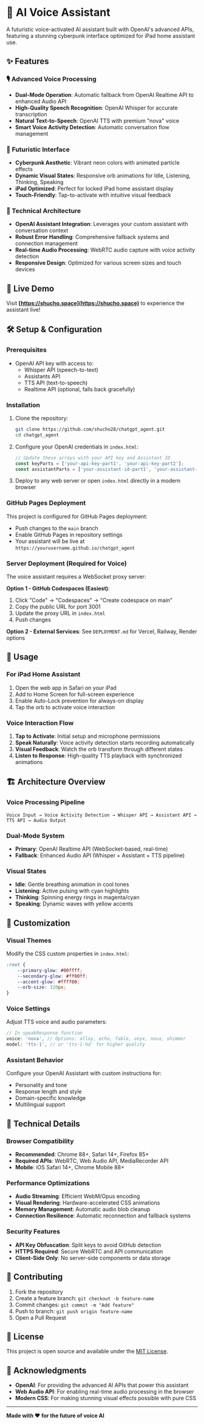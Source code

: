 # 🤖 AI Voice Assistant

A futuristic voice-activated AI assistant built with OpenAI's advanced APIs, featuring a stunning cyberpunk interface optimized for iPad home assistant use.

## ✨ Features

### 🎙️ Advanced Voice Processing
- **Dual-Mode Operation**: Automatic fallback from OpenAI Realtime API to enhanced Audio API
- **High-Quality Speech Recognition**: OpenAI Whisper for accurate transcription
- **Natural Text-to-Speech**: OpenAI TTS with premium "nova" voice
- **Smart Voice Activity Detection**: Automatic conversation flow management

### 🎨 Futuristic Interface
- **Cyberpunk Aesthetic**: Vibrant neon colors with animated particle effects
- **Dynamic Visual States**: Responsive orb animations for Idle, Listening, Thinking, Speaking
- **iPad Optimized**: Perfect for locked iPad home assistant display
- **Touch-Friendly**: Tap-to-activate with intuitive visual feedback

### 🔧 Technical Architecture
- **OpenAI Assistant Integration**: Leverages your custom assistant with conversation context
- **Robust Error Handling**: Comprehensive fallback systems and connection management
- **Real-time Audio Processing**: WebRTC audio capture with voice activity detection
- **Responsive Design**: Optimized for various screen sizes and touch devices

## 🚀 Live Demo

Visit **[https://shucho.space](https://shucho.space)** to experience the assistant live!

## 🛠️ Setup & Configuration

### Prerequisites
- OpenAI API key with access to:
  - Whisper API (speech-to-text)
  - Assistants API 
  - TTS API (text-to-speech)
  - Realtime API (optional, falls back gracefully)

### Installation
1. Clone the repository:
   ```bash
   git clone https://github.com/shucho28/chatgpt_agent.git
   cd chatgpt_agent
   ```

2. Configure your OpenAI credentials in `index.html`:
   ```javascript
   // Update these arrays with your API key and Assistant ID
   const keyParts = ['your-api-key-part1', 'your-api-key-part2'];
   const assistantParts = ['your-assistant-id-part1', 'your-assistant-id-part2'];
   ```

3. Deploy to any web server or open `index.html` directly in a modern browser

### GitHub Pages Deployment
This project is configured for GitHub Pages deployment:
- Push changes to the `main` branch
- Enable GitHub Pages in repository settings
- Your assistant will be live at `https://yourusername.github.io/chatgpt_agent`

### Server Deployment (Required for Voice)
The voice assistant requires a WebSocket proxy server:

**Option 1 - GitHub Codespaces (Easiest)**:
1. Click "Code" → "Codespaces" → "Create codespace on main"
2. Copy the public URL for port 3001
3. Update the proxy URL in `index.html`
4. Push changes

**Option 2 - External Services**: See `DEPLOYMENT.md` for Vercel, Railway, Render options

## 🎯 Usage

### For iPad Home Assistant
1. Open the web app in Safari on your iPad
2. Add to Home Screen for full-screen experience
3. Enable Auto-Lock prevention for always-on display
4. Tap the orb to activate voice interaction

### Voice Interaction Flow
1. **Tap to Activate**: Initial setup and microphone permissions
2. **Speak Naturally**: Voice activity detection starts recording automatically
3. **Visual Feedback**: Watch the orb transform through different states
4. **Listen to Response**: High-quality TTS playback with synchronized animations

## 🏗️ Architecture Overview

### Voice Processing Pipeline
```
Voice Input → Voice Activity Detection → Whisper API → Assistant API → TTS API → Audio Output
```

### Dual-Mode System
- **Primary**: OpenAI Realtime API (WebSocket-based, real-time)
- **Fallback**: Enhanced Audio API (Whisper + Assistant + TTS pipeline)

### Visual States
- **Idle**: Gentle breathing animation in cool tones
- **Listening**: Active pulsing with cyan highlights  
- **Thinking**: Spinning energy rings in magenta/cyan
- **Speaking**: Dynamic waves with yellow accents

## 🎨 Customization

### Visual Themes
Modify the CSS custom properties in `index.html`:
```css
:root {
    --primary-glow: #00ffff;
    --secondary-glow: #ff00ff;
    --accent-glow: #ffff00;
    --orb-size: 320px;
}
```

### Voice Settings
Adjust TTS voice and audio parameters:
```javascript
// In speakResponse function
voice: 'nova', // Options: alloy, echo, fable, onyx, nova, shimmer
model: 'tts-1', // or 'tts-1-hd' for higher quality
```

### Assistant Behavior
Configure your OpenAI Assistant with custom instructions for:
- Personality and tone
- Response length and style
- Domain-specific knowledge
- Multilingual support

## 🔧 Technical Details

### Browser Compatibility
- **Recommended**: Chrome 88+, Safari 14+, Firefox 85+
- **Required APIs**: WebRTC, Web Audio API, MediaRecorder API
- **Mobile**: iOS Safari 14+, Chrome Mobile 88+

### Performance Optimizations
- **Audio Streaming**: Efficient WebM/Opus encoding
- **Visual Rendering**: Hardware-accelerated CSS animations
- **Memory Management**: Automatic audio blob cleanup
- **Connection Resilience**: Automatic reconnection and fallback systems

### Security Features
- **API Key Obfuscation**: Split keys to avoid GitHub detection
- **HTTPS Required**: Secure WebRTC and API communication
- **Client-Side Only**: No server-side components or data storage

## 🤝 Contributing

1. Fork the repository
2. Create a feature branch: `git checkout -b feature-name`
3. Commit changes: `git commit -m "Add feature"`
4. Push to branch: `git push origin feature-name`
5. Open a Pull Request

## 📄 License

This project is open source and available under the [MIT License](LICENSE).

## 🙏 Acknowledgments

- **OpenAI**: For providing the advanced AI APIs that power this assistant
- **Web Audio API**: For enabling real-time audio processing in the browser
- **Modern CSS**: For making stunning visual effects possible with pure CSS

---

**Made with ❤️ for the future of voice AI**